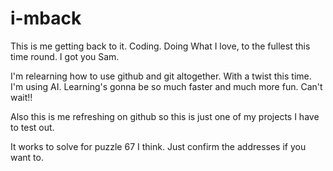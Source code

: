 # i-mback
This is me getting back to it. Coding. Doing What I love, to the fullest this time round. I got you Sam.

I'm relearning how to use github and git altogether. With a twist this time. I'm using AI. Learning's gonna be so much faster and much more fun.
Can't wait!!

Also this is me refreshing on github so this is just one of my projects I have to test out.

It works to solve for puzzle 67 I think. Just confirm the addresses if you want to.